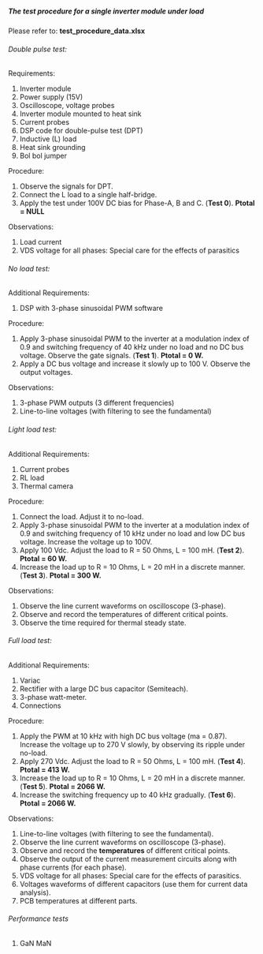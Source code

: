 ##### The test procedure for a single inverter module under load

Please refer to: **test_procedure_data.xlsx**


###### Double pulse test:
Requirements:
1. Inverter module  
2. Power supply (15V)
3. Oscilloscope, voltage probes
4. Inverter module mounted to heat sink
5. Current probes
6. DSP code for double-pulse test (DPT)
7. Inductive (L) load
8. Heat sink grounding
9. Bol bol jumper

Procedure:
1. Observe the signals for DPT.
2. Connect the L load to a single half-bridge.
3. Apply the test under 100V DC bias for Phase-A, B and C. (**Test 0**). **Ptotal = NULL**

Observations:
1. Load current
2. VDS voltage for all phases: Special care for the effects of parasitics


###### No load test:
Additional Requirements:
1. DSP with 3-phase sinusoidal PWM software

Procedure:
1. Apply 3-phase sinusoidal PWM to the inverter at a modulation index of 0.9 and switching frequency of 40 kHz under no load and no DC bus voltage. Observe the gate signals. (**Test 1**). **Ptotal = 0 W.**
2. Apply a DC bus voltage and increase it slowly up to 100 V. Observe the output voltages.

Observations:
1. 3-phase PWM outputs (3 different frequencies)
2. Line-to-line voltages (with filtering to see the fundamental)


###### Light load test:
Additional Requirements:
1. Current probes
2. RL load
3. Thermal camera

Procedure:
1. Connect the load. Adjust it to no-load.
2. Apply 3-phase sinusoidal PWM to the inverter at a modulation index of 0.9 and switching frequency of 10 kHz under no load and low DC bus voltage. Increase the voltage up to 100V.
3. Apply 100 Vdc. Adjust the load to R = 50 Ohms, L = 100 mH. (**Test 2**). **Ptotal = 60 W.**
4. Increase the load up to R = 10 Ohms, L = 20 mH in a discrete manner. (**Test 3**). **Ptotal = 300 W.**

Observations:
1. Observe the line current waveforms on oscilloscope (3-phase).
2. Observe and record the temperatures of different critical points.
3. Observe the time required for thermal steady state.


###### Full load test:
Additional Requirements:
1. Variac
2. Rectifier with a large DC bus capacitor (Semiteach).
3. 3-phase watt-meter.
4. Connections

Procedure:
1. Apply the PWM at 10 kHz with high DC bus voltage (ma = 0.87). Increase the voltage up to 270 V slowly, by observing its ripple under no-load.
2. Apply 270 Vdc. Adjust the load to R = 50 Ohms, L = 100 mH. (**Test 4**). **Ptotal = 413 W.**
3. Increase the load up to R = 10 Ohms, L = 20 mH in a discrete manner. (**Test 5**). **Ptotal = 2066 W.**
4. Increase the switching frequency up to 40 kHz gradually. (**Test 6**). **Ptotal = 2066 W.**

Observations:
1. Line-to-line voltages (with filtering to see the fundamental).
2. Observe the line current waveforms on oscilloscope (3-phase).
3. Observe and record the **temperatures** of different critical points.
4. Observe the output of the current measurement circuits along with phase currents (for each phase).
5. VDS voltage for all phases: Special care for the effects of parasitics.
6. Voltages waveforms of different capacitors (use them for current data analysis).
7. PCB temperatures at different parts.

###### Performance tests
1. GaN MaN
